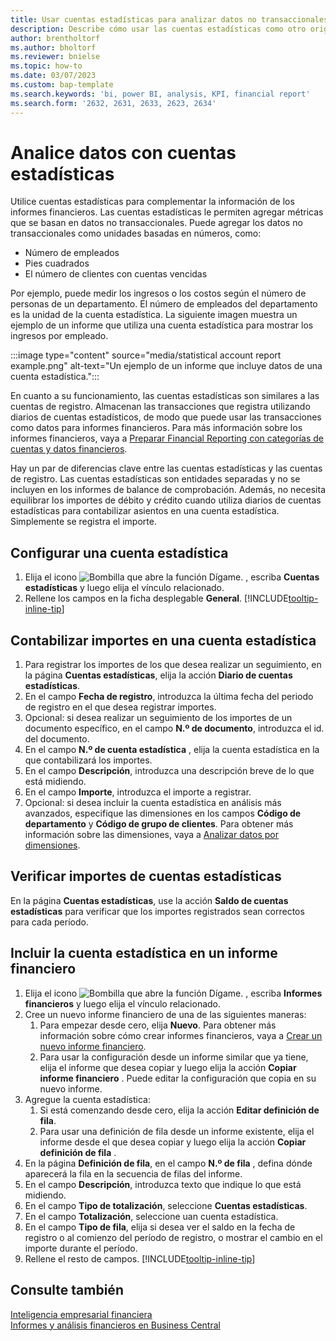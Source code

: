 ```yaml
---
title: Usar cuentas estadísticas para analizar datos no transaccionales
description: Describe cómo usar las cuentas estadísticas como otro origen de datos para sus análisis.
author: brentholtorf
ms.author: bholtorf
ms.reviewer: bnielse
ms.topic: how-to
ms.date: 03/07/2023
ms.custom: bap-template
ms.search.keywords: 'bi, power BI, analysis, KPI, financial report'
ms.search.form: '2632, 2631, 2633, 2623, 2634'
---
```

# Analice datos con cuentas estadísticas

Utilice cuentas estadísticas para complementar la información de los informes financieros. Las cuentas estadísticas le permiten agregar métricas que se basan en datos no transaccionales. Puede agregar los datos no transaccionales como unidades basadas en números, como:

* Número de empleados
* Pies cuadrados
* El número de clientes con cuentas vencidas

Por ejemplo, puede medir los ingresos o los costos según el número de personas de un departamento. El número de empleados del departamento es la unidad de la cuenta estadística. La siguiente imagen muestra un ejemplo de un informe que utiliza una cuenta estadística para mostrar los ingresos por empleado.

:::image type="content" source="media/statistical account report example.png" alt-text="Un ejemplo de un informe que incluye datos de una cuenta estadística.":::

En cuanto a su funcionamiento, las cuentas estadísticas son similares a las cuentas de registro. Almacenan las transacciones que registra utilizando diarios de cuentas estadísticos, de modo que puede usar las transacciones como datos para informes financieros. Para más información sobre los informes financieros, vaya a [Preparar Financial Reporting con categorías de cuentas y datos financieros](bi-how-work-account-schedule.md). 

Hay un par de diferencias clave entre las cuentas estadísticas y las cuentas de registro. Las cuentas estadísticas son entidades separadas y no se incluyen en los informes de balance de comprobación. Además, no necesita equilibrar los importes de débito y crédito cuando utiliza diarios de cuentas estadísticas para contabilizar asientos en una cuenta estadística. Simplemente se registra el importe.

## Configurar una cuenta estadística

1. Elija el icono ![Bombilla que abre la función Dígame.](media/ui-search/search_small.png "Dígame qué desea hacer") , escriba **Cuentas estadísticas** y luego elija el vínculo relacionado.
1. Rellene los campos en la ficha desplegable **General**. [!INCLUDE[tooltip-inline-tip](includes/tooltip-inline-tip_md.md)]

## Contabilizar importes en una cuenta estadística

1. Para registrar los importes de los que desea realizar un seguimiento, en la página **Cuentas estadísticas**, elija la acción **Diario de cuentas estadísticas**.
1. En el campo **Fecha de registro**, introduzca la última fecha del periodo de registro en el que desea registrar importes.
1. Opcional: si desea realizar un seguimiento de los importes de un documento específico, en el campo **N.º de documento**, introduzca el id. del documento.
1. En el campo **N.º de cuenta estadística** , elija la cuenta estadística en la que contabilizará los importes.
1. En el campo **Descripción**, introduzca una descripción breve de lo que está midiendo.  
1. En el campo **Importe**, introduzca el importe a registrar. 
1. Opcional: si desea incluir la cuenta estadística en análisis más avanzados, especifique las dimensiones en los campos **Código de departamento** y **Código de grupo de clientes**. Para obtener más información sobre las dimensiones, vaya a [Analizar datos por dimensiones](bi-how-analyze-data-dimension.md).

## Verificar importes de cuentas estadísticas

En la página **Cuentas estadísticas**, use la acción **Saldo de cuentas estadísticas** para verificar que los importes registrados sean correctos para cada período.  

## Incluir la cuenta estadística en un informe financiero

1. Elija el icono ![Bombilla que abre la función Dígame.](media/ui-search/search_small.png "Dígame qué desea hacer") , escriba **Informes financieros** y luego elija el vínculo relacionado.
1. Cree un nuevo informe financiero de una de las siguientes maneras:
    1. Para empezar desde cero, elija **Nuevo**. Para obtener más información sobre cómo crear informes financieros, vaya a [Crear un nuevo informe financiero](bi-how-work-account-schedule.md#create-a-new-financial-report).
    1. Para usar la configuración desde un informe similar que ya tiene, elija el informe que desea copiar y luego elija la acción **Copiar informe financiero** . Puede editar la configuración que copia en su nuevo informe.
1. Agregue la cuenta estadística:
    1. Si está comenzando desde cero, elija la acción **Editar definición de fila**.
    1. Para usar una definición de fila desde un informe existente, elija el informe desde el que desea copiar y luego elija la acción **Copiar definición de fila** .
1. En la página **Definición de fila**, en el campo **N.º de fila** , defina dónde aparecerá la fila en la secuencia de filas del informe.
1. En el campo **Descripción**, introduzca texto que indique lo que está midiendo.
1. En el campo **Tipo de totalización**, seleccione **Cuentas estadísticas**.
1. En el campo **Totalización**, seleccione uan cuenta estadística.
1. En el campo **Tipo de fila**, elija si desea ver el saldo en la fecha de registro o al comienzo del período de registro, o mostrar el cambio en el importe durante el período.
1. Rellene el resto de campos. [!INCLUDE[tooltip-inline-tip](includes/tooltip-inline-tip_md.md)]

## Consulte también

[Inteligencia empresarial financiera](bi.md)  
[Informes y análisis financieros en Business Central](finance-reports.md)